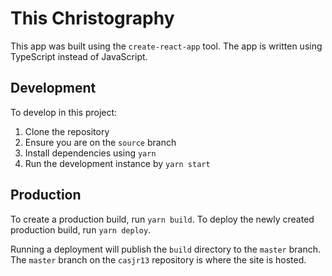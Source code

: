 # This Christography

This app was built using the `create-react-app` tool. The app is written using TypeScript instead of JavaScript.

## Development
To develop in this project:
1. Clone the repository
2. Ensure you are on the `source` branch
3. Install dependencies using `yarn`
4. Run the development instance by `yarn start`

## Production
To create a production build, run `yarn build`. To deploy the newly created production build, run `yarn deploy`.

Running a deployment will publish the `build` directory to the `master` branch. The `master` branch on the `casjr13` repository is where the site is hosted.
